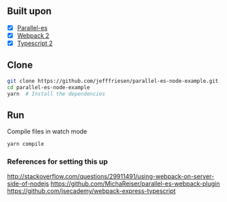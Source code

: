 
## Built upon

- [x] [Parallel-es](https://github.com/MichaReiser/parallel.es)
- [x] [Webpack 2](https://webpack.github.io/docs/roadmap.html#2)
- [x] [Typescript 2](https://blogs.msdn.microsoft.com/typescript/2016/07/11/announcing-typescript-2-0-beta/)

## Clone 

```bash
git clone https://github.com/jefffriesen/parallel-es-node-example.git
cd parallel-es-node-example
yarn  # Install the dependencies
```

## Run

Compile files in watch mode
```bash
yarn compile
```


### References for setting this up
http://stackoverflow.com/questions/29911491/using-webpack-on-server-side-of-nodejs
https://github.com/MichaReiser/parallel-es-webpack-plugin
https://github.com/jsecademy/webpack-express-typescript
